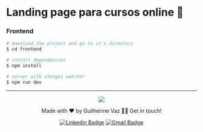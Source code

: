 # Landing page para cursos online 📑

### Frontend

```bash
# download the project and go to it's directory
$ cd frontend

# install dependencies
$ npm install

# server with changes watcher
$ npm run dev
````
-----

<p align="center">
  <a href="https://skillicons.dev">
    <img src="https://skillicons.dev/icons?i=js,react,git,figma" />
  </a>
</p>
<p align="center">Made with ❤️ by Guilherme Vaz 👋🏽 Get in touch!</p>
<div align="center">

  [![Linkedin Badge](https://img.shields.io/badge/-Guilherme-blue?style=flat-square&logo=Linkedin&logoColor=white&link=https://www.linkedin.com/in/guiilherme-vaz/)](https://www.linkedin.com/in/guiilherme-vaz/) 
  [![Gmail Badge](https://img.shields.io/badge/-guilhermeolivaaz@gmail.com-c14438?style=flat-square&logo=Gmail&logoColor=white&link=mailto:guilhermeolivaaz@gmail.com)](mailto:guilhermeolivaaz@gmail.com)

</div>
